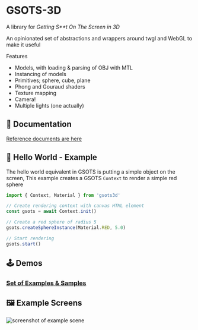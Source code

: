 # GSOTS-3D

A library for *Getting S&ast;&ast;t On The Screen in 3D*

An opinionated set of abstractions and wrappers around twgl and WebGL to make it useful 

Features
- Models, with loading & parsing of OBJ with MTL
- Instancing of models
- Primitives; sphere, cube, plane
- Phong and Gouraud shaders
- Texture mapping
- Camera!
- Multiple lights (one actually)

## 📝 Documentation

[Reference documents are here](https://code.benco.io/gsots3d/docs/)

## 💬 Hello World - Example

The hello world equivalent in GSOTS is putting a simple object on the screen, This example creates a GSOTS `Context` to render a simple red sphere

```ts
import { Context, Material } from 'gsots3d'

// Create rendering context with canvas HTML element
const gsots = await Context.init()

// Create a red sphere of radius 5
gsots.createSphereInstance(Material.RED, 5.0)

// Start rendering
gsots.start()
```

## 🕹️ Demos

### [Set of Examples & Samples](https://code.benco.io/gsots3d/examples/)

## 🖼️ Example Screens

![screenshot of example scene](https://user-images.githubusercontent.com/14982936/252045019-ae3555c8-4ac1-4b1a-9ff8-b8fb7efa30ff.png)
